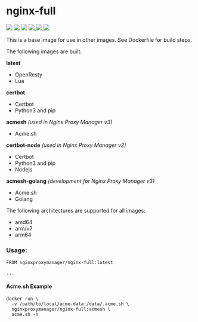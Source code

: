 # nginx-full

<p>
  <img src="https://img.shields.io/badge/openresty-1.19.9.1-green.svg?style=for-the-badge">
  <img src="https://img.shields.io/badge/lua-5.1.5-green.svg?style=for-the-badge">
  <img src="https://img.shields.io/badge/luarocks-3.3.1-green.svg?style=for-the-badge">
  <a href="https://hub.docker.com/repository/docker/nginxproxymanager/nginx-full">
    <img src="https://img.shields.io/docker/stars/nginxproxymanager/nginx-full.svg?style=for-the-badge">
  </a>
  <a href="https://hub.docker.com/repository/docker/nginxproxymanager/nginx-full">
    <img src="https://img.shields.io/docker/pulls/nginxproxymanager/nginx-full.svg?style=for-the-badge">
  </a>
  <a href="https://ci.nginxproxymanager.com/blue/organizations/jenkins/docker-nginx-full/branches/">
    <img src="https://img.shields.io/jenkins/build?jobUrl=https%3A%2F%2Fci.nginxproxymanager.com%2Fjob%2Fdocker-nginx-full%2Fjob%2Fmaster&style=for-the-badge">
  </a>
</p>

This is a base image for use in other images. See Dockerfile for build steps.

The following images are built:

**latest**
- OpenResty
- Lua

**certbot**
- Certbot
- Python3 and pip

**acmesh** _(used in Nginx Proxy Manager v3)_
- Acme.sh

**certbot-node** _(used in Nginx Proxy Manager v2)_
- Certbot
- Python3 and pip
- Nodejs

**acmesh-golang** _(development for Nginx Proxy Manager v3)_
- Acme.sh
- Golang

The following architectures are supported for all images:

- amd64
- arm/v7
- arm64

### Usage:

```
FROM nginxproxymanager/nginx-full:latest

...
```

#### Acme.sh Example

```
docker run \
  -v /path/to/local/acme-data:/data/.acme.sh \
  nginxproxymanager/nginx-full:acmesh \
  acme.sh -h
```
